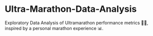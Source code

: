 # Ultra-Marathon-Data-Analysis
Exploratory Data Analysis of Ultramarathon performance metrics 🏃‍♂️, inspired by a personal marathon experience 📊.
